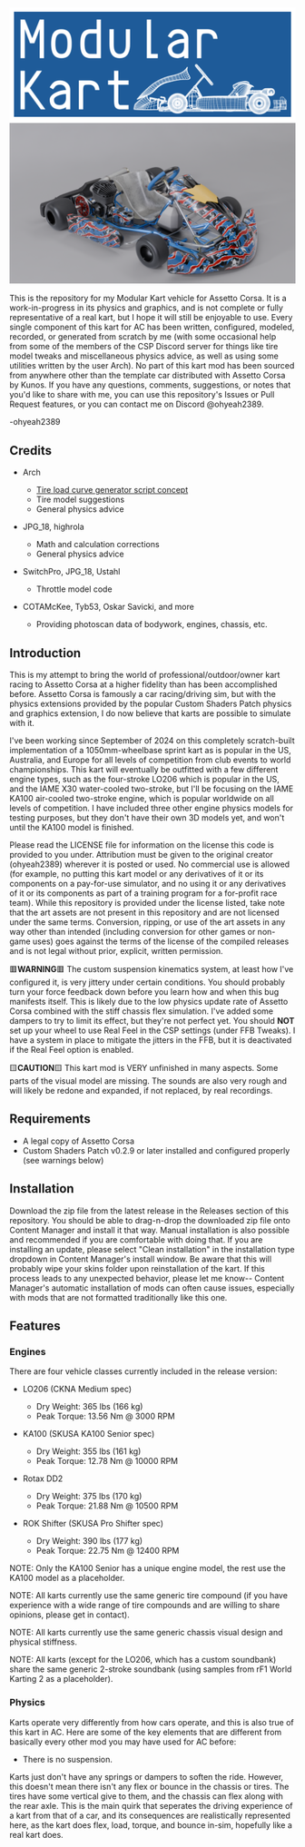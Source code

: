 ![Modular Kart logo](https://github.com/ohyeah2389/Modular-Kart/blob/main/Graphics/modular_kart.png?raw=true)
![Modular Kart wireframe](https://github.com/ohyeah2389/Modular-Kart/blob/main/Renders/render15.png?raw=true)

This is the repository for my Modular Kart vehicle for Assetto Corsa. 
It is a work-in-progress in its physics and graphics, and is not complete or fully representative of a real kart, but I hope it will still be enjoyable to use.
Every single component of this kart for AC has been written, configured, modeled, recorded, or generated from scratch by me (with some occasional help from some of the members of the CSP Discord server for things like tire model tweaks and miscellaneous physics advice, as well as using some utilities written by the user Arch). 
No part of this kart mod has been sourced from anywhere other than the template car distributed with Assetto Corsa by Kunos.
If you have any questions, comments, suggestions, or notes that you'd like to share with me, you can use this repository's Issues or Pull Request features, or you can contact me on Discord @ohyeah2389.

-ohyeah2389

## Credits

- Arch
	- [Tire load curve generator script concept](https://github.com/archibaldmilton/Girellu/wiki/Physics-Pipeline)
	- Tire model suggestions
	- General physics advice

- JPG_18, highrola
	- Math and calculation corrections
	- General physics advice

- SwitchPro, JPG_18, Ustahl
	- Throttle model code

- COTAMcKee, Tyb53, Oskar Savicki, and more
	- Providing photoscan data of bodywork, engines, chassis, etc.

## Introduction

This is my attempt to bring the world of professional/outdoor/owner kart racing to Assetto Corsa at a higher fidelity than has been accomplished before. Assetto Corsa is famously a car racing/driving sim, but with the physics extensions provided by the popular Custom Shaders Patch physics and graphics extension, I do now believe that karts are possible to simulate with it.

I've been working since September of 2024 on this completely scratch-built implementation of a 1050mm-wheelbase sprint kart as is popular in the US, Australia, and Europe for all levels of competition from club events to world championships. This kart will eventually be outfitted with a few different engine types, such as the four-stroke LO206 which is popular in the US, and the IAME X30 water-cooled two-stroke, but I'll be focusing on the IAME KA100 air-cooled two-stroke engine, which is popular worldwide on all levels of competition. I have included three other engine physics models for testing purposes, but they don't have their own 3D models yet, and won't until the KA100 model is finished.

Please read the LICENSE file for information on the license this code is provided to you under. Attribution must be given to the original creator (ohyeah2389) wherever it is posted or used. No commercial use is allowed (for example, no putting this kart model or any derivatives of it or its components on a pay-for-use simulator, and no using it or any derivatives of it or its components as part of a training program for a for-profit race team). While this repository is provided under the license listed, take note that the art assets are not present in this repository and are not licensed under the same terms. Conversion, ripping, or use of the art assets in any way other than intended (including conversion for other games or non-game uses) goes against the terms of the license of the compiled releases and is not legal without prior, explicit, written permission.

🟥**WARNING**🟥 The custom suspension kinematics system, at least how I've configured it, is very jittery under certain conditions. You should probably turn your force feedback down before you learn how and when this bug manifests itself. This is likely due to the low physics update rate of Assetto Corsa combined with the stiff chassis flex simulation. I've added some dampers to try to limit its effect, but they're not perfect yet. You should **NOT** set up your wheel to use Real Feel in the CSP settings (under FFB Tweaks). I have a system in place to mitigate the jitters in the FFB, but it is deactivated if the Real Feel option is enabled.

🟨**CAUTION**🟨 This kart mod is VERY unfinished in many aspects. Some parts of the visual model are missing. The sounds are also very rough and will likely be redone and expanded, if not replaced, by real recordings.

## Requirements

- A legal copy of Assetto Corsa
- Custom Shaders Patch v0.2.9 or later installed and configured properly (see warnings below)

## Installation

Download the zip file from the latest release in the Releases section of this repository. You should be able to drag-n-drop the downloaded zip file onto Content Manager and install it that way. Manual installation is also possible and recommended if you are comfortable with doing that.
If you are installing an update, please select "Clean installation" in the installation type dropdown in Content Manager's install window. Be aware that this will probably wipe your skins folder upon reinstallation of the kart.
If this process leads to any unexpected behavior, please let me know-- Content Manager's automatic installation of mods can often cause issues, especially with mods that are not formatted traditionally like this one.

## Features

### Engines

There are four vehicle classes currently included in the release version:

- LO206 (CKNA Medium spec)
	- Dry Weight: 365 lbs (166 kg)
	- Peak Torque: 13.56 Nm @ 3000 RPM

- KA100 (SKUSA KA100 Senior spec)
	- Dry Weight: 355 lbs (161 kg)
	- Peak Torque: 12.78 Nm @ 10000 RPM

- Rotax DD2
	- Dry Weight: 375 lbs (170 kg)
	- Peak Torque: 21.88 Nm @ 10500 RPM

- ROK Shifter (SKUSA Pro Shifter spec)
	- Dry Weight: 390 lbs (177 kg)
	- Peak Torque: 22.75 Nm @ 12400 RPM

NOTE: Only the KA100 Senior has a unique engine model, the rest use the KA100 model as a placeholder.

NOTE: All karts currently use the same generic tire compound (if you have experience with a wide range of tire compounds and are willing to share opinions, please get in contact).

NOTE: All karts currently use the same generic chassis visual design and physical stiffness.

NOTE: All karts (except for the LO206, which has a custom soundbank) share the same generic 2-stroke soundbank (using samples from rF1 World Karting 2 as a placeholder).

### Physics

Karts operate very differently from how cars operate, and this is also true of this kart in AC. Here are some of the key elements that are different from basically every other mod you may have used for AC before:

- There is no suspension. 

Karts just don't have any springs or dampers to soften the ride. However, this doesn't mean there isn't any flex or bounce in the chassis or tires. The tires have some vertical give to them, and the chassis can flex along with the rear axle. This is the main quirk that seperates the driving experience of a kart from that of a car, and its consequences are realistically represented here, as the kart does flex, load, torque, and bounce in-sim, hopefully like a real kart does.
